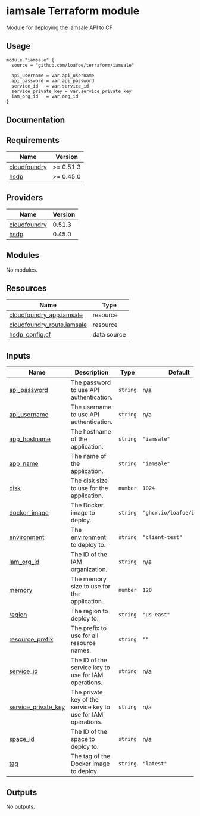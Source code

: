 # iamsale Terraform module

Module for deploying the iamsale API to CF

## Usage

```hcl
module "iamsale" {
  source = "github.com/loafoe/terraform/iamsale"

  api_username = var.api_username
  api_password = var.api_password
  service_id   = var.service_id
  service_private_key = var.service_private_key
  iam_org_id   = var.org_id
}
```

## Documentation

<!-- BEGIN_TF_DOCS -->
## Requirements

| Name | Version |
|------|---------|
| <a name="requirement_cloudfoundry"></a> [cloudfoundry](#requirement\_cloudfoundry) | >= 0.51.3 |
| <a name="requirement_hsdp"></a> [hsdp](#requirement\_hsdp) | >= 0.45.0 |

## Providers

| Name | Version |
|------|---------|
| <a name="provider_cloudfoundry"></a> [cloudfoundry](#provider\_cloudfoundry) | 0.51.3 |
| <a name="provider_hsdp"></a> [hsdp](#provider\_hsdp) | 0.45.0 |

## Modules

No modules.

## Resources

| Name | Type |
|------|------|
| [cloudfoundry_app.iamsale](https://registry.terraform.io/providers/cloudfoundry-community/cloudfoundry/latest/docs/resources/app) | resource |
| [cloudfoundry_route.iamsale](https://registry.terraform.io/providers/cloudfoundry-community/cloudfoundry/latest/docs/resources/route) | resource |
| [hsdp_config.cf](https://registry.terraform.io/providers/philips-software/hsdp/latest/docs/data-sources/config) | data source |

## Inputs

| Name | Description | Type | Default | Required |
|------|-------------|------|---------|:--------:|
| <a name="input_api_password"></a> [api\_password](#input\_api\_password) | The password to use API authentication. | `string` | n/a | yes |
| <a name="input_api_username"></a> [api\_username](#input\_api\_username) | The username to use API authentication. | `string` | n/a | yes |
| <a name="input_app_hostname"></a> [app\_hostname](#input\_app\_hostname) | The hostname of the application. | `string` | `"iamsale"` | no |
| <a name="input_app_name"></a> [app\_name](#input\_app\_name) | The name of the application. | `string` | `"iamsale"` | no |
| <a name="input_disk"></a> [disk](#input\_disk) | The disk size to use for the application. | `number` | `1024` | no |
| <a name="input_docker_image"></a> [docker\_image](#input\_docker\_image) | The Docker image to deploy. | `string` | `"ghcr.io/loafoe/iamsale"` | no |
| <a name="input_environment"></a> [environment](#input\_environment) | The environment to deploy to. | `string` | `"client-test"` | no |
| <a name="input_iam_org_id"></a> [iam\_org\_id](#input\_iam\_org\_id) | The ID of the IAM organization. | `string` | n/a | yes |
| <a name="input_memory"></a> [memory](#input\_memory) | The memory size to use for the application. | `number` | `128` | no |
| <a name="input_region"></a> [region](#input\_region) | The region to deploy to. | `string` | `"us-east"` | no |
| <a name="input_resource_prefix"></a> [resource\_prefix](#input\_resource\_prefix) | The prefix to use for all resource names. | `string` | `""` | no |
| <a name="input_service_id"></a> [service\_id](#input\_service\_id) | The ID of the service key to use for IAM operations. | `string` | n/a | yes |
| <a name="input_service_private_key"></a> [service\_private\_key](#input\_service\_private\_key) | The private key of the service key to use for IAM operations. | `string` | n/a | yes |
| <a name="input_space_id"></a> [space\_id](#input\_space\_id) | The ID of the space to deploy to. | `string` | n/a | yes |
| <a name="input_tag"></a> [tag](#input\_tag) | The tag of the Docker image to deploy. | `string` | `"latest"` | no |

## Outputs

No outputs.
<!-- END_TF_DOCS -->
